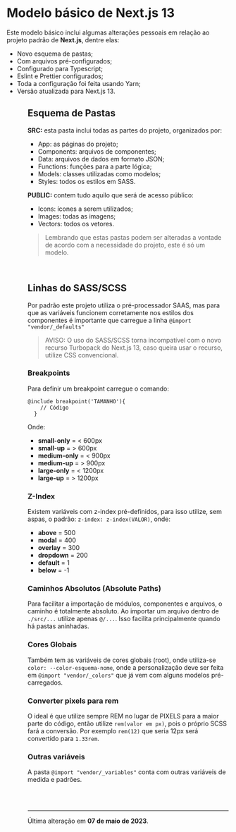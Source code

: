 # Modelo básico de Next.js 13

Este modelo básico inclui algumas alterações pessoais em relação ao projeto padrão de **Next.js**, dentre elas:

<ul>
<li> Novo esquema de pastas;</li>
<li> Com arquivos pré-configurados;</li>
<li> Configurado para Typescript;</li>
<li> Eslint e Prettier configurados;</li>
<li> Toda a configuração foi feita usando Yarn;</li>
<li> Versão atualizada para Next.js 13.</li>
<ul>

## Esquema de Pastas

**SRC:** esta pasta inclui todas as partes do projeto, organizados por:

- App: as páginas do projeto;
- Components: arquivos de componentes;
- Data: arquivos de dados em formato JSON;
- Functions: funções para a parte lógica;
- Models: classes utilizadas como modelos;
- Styles: todos os estilos em SASS.

**PUBLIC:** contem tudo aquilo que será de acesso público:

- Icons: ícones a serem utilizados;
- Images: todas as imagens;
- Vectors: todos os vetores.

> Lembrando que estas pastas podem ser alteradas a vontade de acordo com a necessidade do projeto, este é só um modelo.

<br/>

## Linhas do SASS/SCSS

Por padrão este projeto utiliza o pré-processador SAAS, mas para que as variáveis funcionem corretamente nos estilos dos componentes é importante que carregue a linha `@import "vendor/_defaults"`

> AVISO: O uso do SASS/SCSS torna incompatível com o novo recurso Turbopack do Next.js 13, caso queira usar o recurso, utilize CSS convencional.

### Breakpoints

Para definir um breakpoint carregue o comando:

```
@include breakpoint('TAMANHO'){
    // Código
  }
```

Onde:

- **small-only** = < 600px
- **small-up** = > 600px
- **medium-only** = < 900px
- **medium-up** = > 900px
- **large-only** = < 1200px
- **large-up** = > 1200px

### Z-Index

Existem variáveis com z-index pré-definidos, para isso utilize, sem aspas, o padrão: `z-index: z-index(VALOR)`, onde:

- **above** = 500
- **modal** = 400
- **overlay** = 300
- **dropdown** = 200
- **default** = 1
- **below** = -1

### Caminhos Absolutos (Absolute Paths)

Para facilitar a importação de módulos, componentes e arquivos, o caminho é totalmente absoluto. Ao importar um arquivo dentro de `./src/...` utilize apenas `@/...`. Isso facilita principalmente quando há pastas aninhadas.

### Cores Globais

Também tem as variáveis de cores globais (root), onde utiliza-se `color: --color-esquema-nome`, onde a personalização deve ser feita em `@import "vendor/_colors"` que já vem com alguns modelos pré-carregados.

### Converter pixels para rem

O ideal é que utilize sempre REM no lugar de PIXELS para a maior parte do código, então utilize `rem(valor em px)`, pois o próprio SCSS fará a conversão. Por exemplo `rem(12)` que seria 12px será convertido para `1.33rem`.

### Outras variáveis

A pasta `@import "vendor/_variables"` conta com outras variáveis de medida e padrões.

<br/>

<br/>

---

Última alteração em **07 de maio de 2023**.
